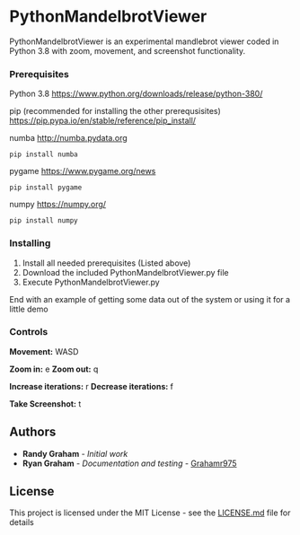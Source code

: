 # PythonMandelbrotViewer

PythonMandelbrotViewer is an experimental mandlebrot viewer coded in Python 3.8 with zoom, movement, and screenshot functionality. 

### Prerequisites

Python 3.8
https://www.python.org/downloads/release/python-380/

pip (recommended for installing the other prerequsisites)
https://pip.pypa.io/en/stable/reference/pip_install/

numba
http://numba.pydata.org
```
pip install numba
```

pygame
https://www.pygame.org/news
```
pip install pygame
```

numpy
https://numpy.org/
```
pip install numpy
```

### Installing

1. Install all needed prerequisites (Listed above)
2. Download the included PythonMandelbrotViewer.py file
3. Execute PythonMandelbrotViewer.py

End with an example of getting some data out of the system or using it for a little demo

### Controls
**Movement:** WASD

**Zoom in:** e
**Zoom out:** q

**Increase iterations:** r
**Decrease iterations:** f

**Take Screenshot:** t

## Authors

* **Randy Graham** - *Initial work*
* **Ryan Graham** - *Documentation and testing* - [Grahamr975](https://github.com/grahamr975)

## License

This project is licensed under the MIT License - see the [LICENSE.md](LICENSE.md) file for details
